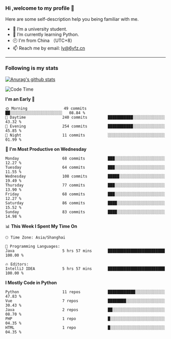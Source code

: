 ### Hi ,welcome to my profile 👋
Here are some self-description help you being familiar with me.
<!--
**liuyunfz/liuyunfz** is a ✨ _special_ ✨ repository because its `README.md` (this file) appears on your GitHub profile.
- 👯 I’m looking to collaborate on ...
- 🤔 I’m looking for help with ...
Here are some ideas to get you started:
-->
- 🏫 I’m a university student.
- 💪 I’m currently learning Python.
- 🕗 I'm from China （UTC+8）
- 📫 Reach me by email: [ly@6yfz.cn](mailto:ly@6yfz.cn)
  
---
### Following is my stats
  
[![Anurag's github stats](https://github-readme-stats.vercel.app/api?username=liuyunfz)](https://github.com/anuraghazra/github-readme-stats)
  
<!--START_SECTION:waka-->
![Code Time](http://img.shields.io/badge/Code%20Time-486%20hrs%2015%20mins-blue)

**I'm an Early 🐤** 

```text
🌞 Morning                49 commits          ██░░░░░░░░░░░░░░░░░░░░░░░   08.84 % 
🌆 Daytime                240 commits         ███████████░░░░░░░░░░░░░░   43.32 % 
🌃 Evening                254 commits         ███████████░░░░░░░░░░░░░░   45.85 % 
🌙 Night                  11 commits          ░░░░░░░░░░░░░░░░░░░░░░░░░   01.99 % 
```
📅 **I'm Most Productive on Wednesday** 

```text
Monday                   68 commits          ███░░░░░░░░░░░░░░░░░░░░░░   12.27 % 
Tuesday                  64 commits          ███░░░░░░░░░░░░░░░░░░░░░░   11.55 % 
Wednesday                108 commits         █████░░░░░░░░░░░░░░░░░░░░   19.49 % 
Thursday                 77 commits          ███░░░░░░░░░░░░░░░░░░░░░░   13.90 % 
Friday                   68 commits          ███░░░░░░░░░░░░░░░░░░░░░░   12.27 % 
Saturday                 86 commits          ████░░░░░░░░░░░░░░░░░░░░░   15.52 % 
Sunday                   83 commits          ████░░░░░░░░░░░░░░░░░░░░░   14.98 % 
```


📊 **This Week I Spent My Time On** 

```text
🕑︎ Time Zone: Asia/Shanghai

💬 Programming Languages: 
Java                     5 hrs 57 mins       █████████████████████████   100.00 % 

🔥 Editors: 
IntelliJ IDEA            5 hrs 57 mins       █████████████████████████   100.00 % 
```

**I Mostly Code in Python** 

```text
Python                   11 repos            ████████████░░░░░░░░░░░░░   47.83 % 
Vue                      7 repos             ████████░░░░░░░░░░░░░░░░░   30.43 % 
Java                     2 repos             ██░░░░░░░░░░░░░░░░░░░░░░░   08.70 % 
PHP                      1 repo              █░░░░░░░░░░░░░░░░░░░░░░░░   04.35 % 
HTML                     1 repo              █░░░░░░░░░░░░░░░░░░░░░░░░   04.35 % 
```




<!--END_SECTION:waka-->
